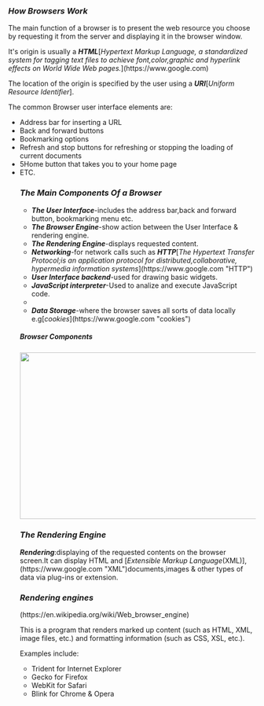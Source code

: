 <h3><em><strong>How Browsers Work</em></strong></h3>
<p>The main function of a browser is to present the web resource you choose by requesting it from the server and displaying it in the browser window.
<p>It's origin is usually a <em><strong>HTML</em></strong>[<em>Hypertext Markup Language, a standardized system for tagging text files to achieve font,color,graphic and hyperlink effects on World Wide Web pages.</em>](https://www.google.com)</p>
<p>The location of the origin is specified by the user using a <em><strong>URI</em></strong>[<em>Uniform Resource Identifier</em>].</p>
<p>The common Browser user interface elements are:
<ul>
<li>Address bar for inserting a URL</li>
<li>Back and forward buttons</li>
<li>Bookmarking options</li>
<li>Refresh and stop buttons for refreshing or stopping the loading of current documents</li>
<li>5Home button that takes you to your home page</li>
<li>ETC.</li>

<h3><em><strong>The Main Components Of a Browser</em></strong></h3>
<ul>
<li><em><strong>The User Interface</em></strong>-includes the address bar,back and forward button, bookmarking menu etc.</li>
<li><em><strong>The Browser Engine</em></strong>-show action between the User Interface & rendering engine.</li>
<li><em><strong>The Rendering Engine</em></strong>-displays requested content.</li>
<li><em><strong>Networking</em></strong>-for network calls such as <em><strong>HTTP</em></strong>[<em>The Hypertext Transfer Protocol;is an application protocol for distributed,collaborative, hypermedia information systems</em>](https://www.google.com "HTTP")</li>
<li><em><strong>User Interface backend</em></strong>-used for drawing basic widgets.</li>
<li><em><strong>JavaScript interpreter</em></strong>-Used to analize and execute JavaScript code.<li>
<li><em><strong>Data Storage</em></strong>-where the browser saves all sorts of data locally e.g[<em>cookies</em>](https://www.google.com "cookies")</li>
</ul>

<h5><em><strong>Browser Components</em></strong></h5>
<img src="images/layer.png" alt="" title="" height="339" width="500"></img>

<h3><em><strong>The Rendering Engine</em></strong></h3>
<p><em><strong>Rendering</em></strong>:displaying of the requested contents on the browser screen.It can display HTML and [<em>Extensible Markup Language</em>(XML)],(https://www.google.com "XML")documents,images & other types of data via plug-ins or extension.</p>

<h3><em><strong>Rendering engines</em></strong></h3>
<p>(https://en.wikipedia.org/wiki/Web_browser_engine)</p>
<p>This is a program that renders marked up content (such as HTML, XML, image files, etc.) and formatting information (such as CSS, XSL, etc.).</p>
<p>Examples include:
<ul>
<li>Trident for Internet Explorer</li>
<li>Gecko for Firefox</li>
<li>WebKit for Safari</li>
<li>Blink for Chrome & Opera</li>
</ul>
